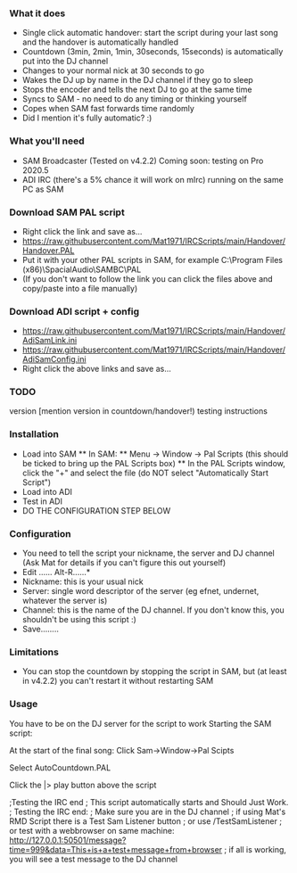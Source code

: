 ### What it does
* Single click automatic handover: start the script during your last song and the handover is automatically handled
* Countdown (3min, 2min, 1min, 30seconds, 15seconds) is automatically put into the DJ channel
* Changes to your normal nick at 30 seconds to go
* Wakes the DJ up by name in the DJ channel if they go to sleep
* Stops the encoder and tells the next DJ to go at the same time
* Syncs to SAM - no need to do any timing or thinking yourself
* Copes when SAM fast forwards time randomly
* Did I mention it's fully automatic? :)

### What you'll need
* SAM Broadcaster (Tested on v4.2.2)  Coming soon: testing on Pro 2020.5
* ADI IRC (there's a 5% chance it will work on mIrc) running on the same PC as SAM

### Download SAM PAL script

* Right click the link and save as...
* https://raw.githubusercontent.com/Mat1971/IRCScripts/main/Handover/Handover.PAL
* Put it with your other PAL scripts in SAM, for example C:\Program Files (x86)\SpacialAudio\SAMBC\PAL
* (If you don't want to follow the link you can click the files above and copy/paste into a file manually)

### Download ADI script + config
* https://raw.githubusercontent.com/Mat1971/IRCScripts/main/Handover/AdiSamLink.ini
* https://raw.githubusercontent.com/Mat1971/IRCScripts/main/Handover/AdiSamConfig.ini
* Right click the above links and save as...


### TODO
version [mention version in countdown/handover!)
testing
instructions

### Installation
* Load into SAM
** In SAM:
** Menu -> Window -> Pal Scripts (this should be ticked to bring up the PAL Scripts box)
** In the PAL Scripts window, click the "+" and select the file (do NOT select "Automatically Start Script")
* Load into ADI
* Test in ADI
* DO THE CONFIGURATION STEP BELOW

### Configuration
* You need to tell the script your nickname, the server and DJ channel (Ask Mat for details if you can't figure this out yourself)
* Edit ...... Alt-R......* 
* Nickname: this is your usual nick
* Server: single word descriptor of the server (eg efnet, undernet, whatever the server is)
* Channel: this is the name of the DJ channel.  If you don't know this, you shouldn't be using this script :)
* Save........

### Limitations
* You can stop the countdown by stopping the script in SAM, but (at least in v4.2.2) you can't restart it without restarting SAM

### Usage

You have to be on the DJ server for the script to work
Starting the SAM script:

At the start of the final song: Click Sam->Window->Pal Scipts

Select AutoCountdown.PAL

Click the |> play button above the script

;Testing the IRC end
;     This script automatically starts and Should Just Work.
;     Testing the IRC end:
;            Make sure you are in the DJ channel
;            if using Mat's RMD Script there is a Test Sam Listener button
;                 or use /TestSamListener
;                 or test with a webbrowser on same machine:   http://127.0.0.1:50501/message?time=999&data=This+is+a+test+message+from+browser
;            if all is working, you will see a test message to the DJ channel
